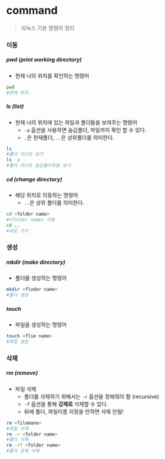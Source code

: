 # command

> 리눅스 기본 명령어 정리



### 이동

##### pwd (print working directory)

- 현재 나의 위치를 확인하는 명령어

```bash
pwd
#현재 위치
```



 ##### ls (list)

- 현재 나의 위치에 있는 파일과 폴더들을 보여주는 명령어
  - `-a` 옵션을 사용하면 숨김폴더, 파일까지 확인 할 수 있다.
  - `.`은 현재폴더, `..`은 상위폴더를 의미한다.

```bash
ls
#폴더 리스트 보기
ls -a
#폴더 리스트 숨김폴더포함 보기
```



##### cd (change directory)

- 해당 위치로 이동하는 명령어
  - `..`은 상위 폴더를 의미한다.

```bash
cd <folder name>
#<folder name> 이동
cd ..
#뒤로 가기
```



### 생성

##### mkdir (make directory)

- 폴더를 생성하는 명령어

```bash
mkdir <floder name>
#폴더 생성
```



##### touch

- 파일을 생성하는 명령어

```bash
touch <flie name>
#파일 생성
```



### 삭제

##### rm (remove)

- 파일 삭제
  - 폴더를 삭제하기 위해서는 `-r` 옵션을 정해줘야 함 (recursive)
  - `-f` 옵션을 통해 **강제로** 삭제할 수 있다.
  - 뒤에 폴더, 파일이름 지정을 안하면 삭제 안됨!

```bash
rm <filemane>
#파일 삭제
rm -r <folder name>
#폴더 삭제
rm -rf <folder name>
#폴더 강제 삭제
```



